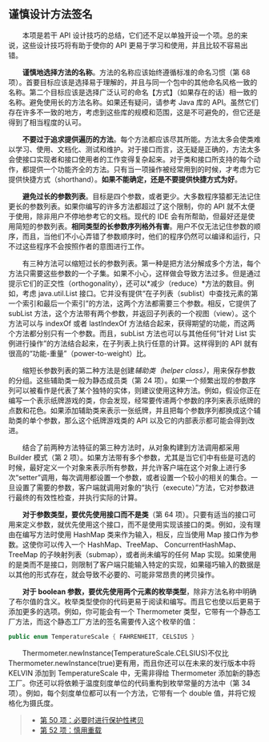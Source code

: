 ## 谨慎设计方法签名

&emsp;&emsp;本项是若干 API 设计技巧的总结，它们还不足以单独开设一个项。总的来说，这些设计技巧将有助于使你的 API 更易于学习和使用，并且比较不容易出错。

&emsp;&emsp;**谨慎地选择方法的名称**。方法的名称应该始终遵循标准的命名习惯（第 68 项）。首要目标应该是选择易于理解的，并且与同一个包中的其他命名风格一致的名称。第二个目标应该是选择广泛认可的命名【方式】（如果存在的话）相一致的名称。避免使用长的方法名称。如果还有疑问，请参考 Java 库的 API。虽然它们存在许多不一致的地方，考虑到这些库的规模和范围，这是不可避免的，但它还是得到了相当程度的认可。

&emsp;&emsp;**不要过于追求提供遍历的方法**。每个方法都应该尽其所能。方法太多会使类难以学习、使用、文档化、测试和维护。对于接口而言，这无疑是正确的，方法太多会使接口实现者和接口使用者的工作变得复杂起来。对于类和接口所支持的每个动作，都提供一个功能齐全的方法。只有当一项操作被经常用到的时候，才考虑为它提供快捷方式（shorthand）。**如果不能确定，还是不要提供快捷方式为好**。

&emsp;&emsp;**避免过长的参数列表**。目标是四个参数，或者更少。大多数程序猿都无法记住更长的参数列表。如果你编写的许多方法都超过了这个限制，你的 API 就不太便于使用，除非用户不停地参考它的文档。现代的 IDE 会有所帮助，但最好还是使用简短的参数列表。**相同类型的长参数序列格外有害**。用户不仅无法记住参数的顺序，而且，当他们不小心弄错了参数顺序时，他们的程序仍然可以编译和运行，只不过这些程序不会按照作者的意图进行工作。

&emsp;&emsp;有三种方法可以缩短过长的参数列表。第一种是把方法分解成多个方法，每个方法只需要这些参数的一个子集。如果不小心，这样做会导致方法过多。但是通过提示它们的正交性（orthogonality），还可以*减少（reduce）*方法的数目。例如，考虑 java.util.List 接口。它并没有提供“在子列表（sublist）中查找元素的第一个索引和最后一个索引”的方法，这两个方法都需要三个参数。相反，它提供了 subList 方法，这个方法带有两个参数，并返回子列表的一个视图（view）。这个方法可以与 indexOf 或者 lastIndexOf 方法结合起来，获得期望的功能，而这两个方法都分别只有一个参数。而且，subList 方法也可以与其他任何“针对 List 实例进行操作”的方法结合起来，在子列表上执行任意的计算。这样得到的 API 就有很高的“功能-重量”（power-to-weight）比。

&emsp;&emsp;缩短长参数列表的第二种方法是创建*辅助类（helper class）*，用来保存参数的分组。这些辅助类一般为静态成员类（第 24 项）。如果一个频繁出现的参数序列可以被看作是代表了某个独特的实体，则建议使用这种方法。例如，假设你正在编写一个表示纸牌游戏的类，你会发现，经常要传递两个参数的序列来表示纸牌的点数和花色。如果添加辅助类来表示一张纸牌，并且把每个参数序列都换成这个辅助类的单个参数，那么这个纸牌游戏类的 API 以及它的内部表示都可能会得到改进。

&emsp;&emsp;结合了前两种方法特征的第三种方法时，从对象构建到方法调用都采用 Builder 模式（第 2 项）。如果方法带有多个参数，尤其是当它们中有些是可选的时候，最好定义一个对象来表示所有参数，并允许客户端在这个对象上进行多次“setter”调用，每次调用都设置一个参数，或者设置一个较小的相关的集合。一旦设置了需要的参数，客户端就调用对象的“执行（execute）”方法，它对参数进行最终的有效性检查，并执行实际的计算。

&emsp;&emsp;**对于参数类型，要优先使用接口而不是类**（第 64 项）。只要有适当的接口可用来定义参数，就优先使用这个接口，而不是使用实现该接口的类。例如，没有理由在编写方法时使用 HashMap 类来作为输入，相反，应当使用 Map 接口作为参数。这使你可以传入一个 HashMap、TreeMap、 ConcurrentHashMap、TreeMap 的子映射列表（submap），或者尚未编写的任何 Map 实现。如果使用的是类而不是接口，则限制了客户端只能输入特定的实现，如果碰巧输入的数据是以其他的形式存在，就会导致不必要的、可能非常昂贵的拷贝操作。

&emsp;&emsp;**对于 boolean 参数，要优先使用两个元素的枚举类型**，除非方法名称中明确了布尔值的含义。枚举类型使你的代码更易于阅读和编写。而且它也使以后更易于添加更多的选项。例如，你可能会有一个 Thermometer 类型，它带有一个静态工厂方法，而这个静态工厂方法的签名需要传入这个枚举的值：

```java
public enum TemperatureScale { FAHRENHEIT, CELSIUS }
```

&emsp;&emsp;Thermometer.newInstance(TemperatureScale.CELSIUS)不仅比 Thermometer.newInstance(true)更有用，而且你还可以在未来的发行版本中将 KELVIN 添加到 TemperatureScale 中，无需非得给 Thermometer 添加新的静态工厂。你还可以将依赖于温度刻度单位的代码重构到枚举常量的方法中（第 34 项）。例如，每个刻度单位都可以有一个方法，它带有一个 double 值，并将它规格化为摄氏度。

> - [第 50 项：必要时进行保护性拷贝](https://gitee.com/lin-mt/effective-java-third-edition/blob/master/第08章：方法/第50项：必要时进行保护性拷贝.md)
> - [第 52 项：慎用重载](https://gitee.com/lin-mt/effective-java-third-edition/blob/master/第08章：方法/第52项：慎用重载.md)
